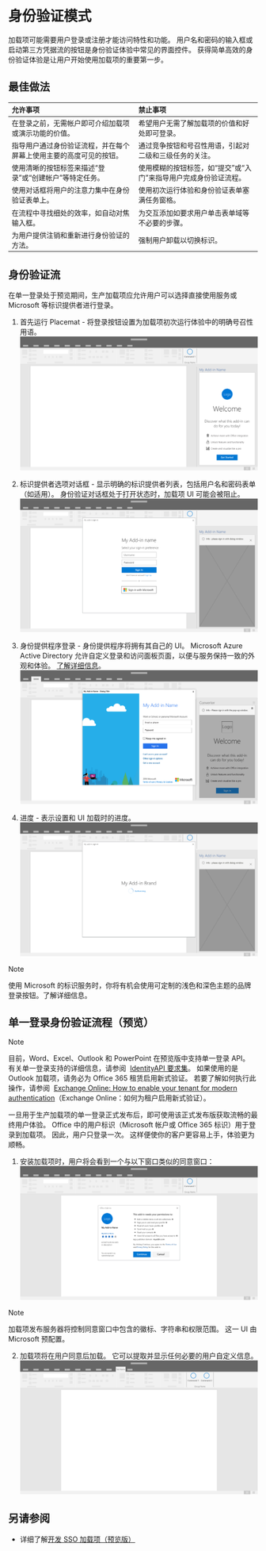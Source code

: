 # <a name="authentication-patterns"></a>身份验证模式

加载项可能需要用户登录或注册才能访问特性和功能。 用户名和密码的输入框或启动第三方凭据流的按钮是身份验证体验中常见的界面控件。 获得简单高效的身份验证体验是让用户开始使用加载项的重要第一步。

## <a name="best-practices"></a>最佳做法

|允许事项|禁止事项|
|:----|:----|
|在登录之前，无需帐户即可介绍加载项或演示功能的价值。 |希望用户无需了解加载项的价值和好处即可登录。|
|指导用户通过身份验证流程，并在每个屏幕上使用主要的高度可见的按钮。 |通过竞争按钮和号召性用语，引起对二级和三级任务的关注。|
|使用清晰的按钮标签来描述“登录”或“创建帐户”等特定任务。   |使用模糊的按钮标签，如“提交”或“入门”来指导用户完成身份验证流程。|
|使用对话框将用户的注意力集中在身份验证表单上。    |使用初次运行体验和身份验证表单塞满任务窗格。|
|在流程中寻找细处的效率，如自动对焦输入框。 |为交互添加如要求用户单击表单域等不必要的步骤。|
|为用户提供注销和重新进行身份验证的方法。    |强制用户卸载以切换标识。|

## <a name="authentication-flow"></a>身份验证流
在单一登录处于预览期间，生产加载项应允许用户可以选择直接使用服务或 Microsoft 等标识提供者进行登录。

1. 首先运行 Placemat - 将登录按钮设置为加载项初次运行体验中的明确号召性用语。
![Office 应用程序中的加载项任务窗格屏幕截图](../images/add-in-fre-value-placemat.png)

2. 标识提供者选项对话框 - 显示明确的标识提供者列表，包括用户名和密码表单（如适用）。 身份验证对话框处于打开状态时，加载项 UI 可能会被阻止。
![Office 应用程序中的身份提供程序选项对话框的屏幕截图](../images/add-in-auth-choices-dialog.png)



3. 身份提供程序登录 - 身份提供程序将拥有其自己的 UI。 Microsoft Azure Active Directory 允许自定义登录和访问面板页面，以便与服务保持一致的外观和体验。 [了解详细信息](https://docs.microsoft.com/azure/active-directory/fundamentals/customize-branding)。
![Office 应用程序中的身份提供程序登录对话框的屏幕截图](../images/add-in-auth-identity-sign-in.png)

4. 进度 - 表示设置和 UI 加载时的进度。
![显示 Office 应用程序中进度指示器的对话框的屏幕截图](../images/add-in-auth-modal-interstitial.png)

> [!NOTE] 
> 使用 Microsoft 的标识服务时，你将有机会使用可定制的浅色和深色主题的品牌登录按钮。了解详细信息。

## <a name="single-sign-on-authentication-flow-preview"></a>单一登录身份验证流程（预览）

> [!NOTE]
> 目前，Word、Excel、Outlook 和 PowerPoint 在预览版中支持单一登录 API。 有关单一登录支持的详细信息，请参阅  [IdentityAPI 要求集](https://docs.microsoft.com/office/dev/add-ins/reference/requirement-sets/identity-api-requirement-sets?view=office-js)。 如果使用的是 Outlook 加载项，请务必为 Office 365 租赁启用新式验证。 若要了解如何执行此操作，请参阅  [Exchange Online: How to enable your tenant for modern authentication](https://social.technet.microsoft.com/wiki/contents/articles/32711.exchange-online-how-to-enable-your-tenant-for-modern-authentication.aspx)（Exchange Online：如何为租户启用新式验证）。

一旦用于生产加载项的单一登录正式发布后，即可使用该正式发布版获取流畅的最终用户体验。 Office 中的用户标识（Microsoft 帐户或 Office 365 标识）用于登录到加载项。 因此，用户只登录一次。 这样便使你的客户更容易上手，体验更为顺畅。

1. 安装加载项时，用户将会看到一个与以下窗口类似的同意窗口：![安装加载项时，Office 应用程序中的同意窗口的屏幕截图](../images/add-in-auth-SSO-consent-dialog.png)
> [!NOTE]
> 加载项发布服务器将控制同意窗口中包含的徽标、字符串和权限范围。 这一 UI 由 Microsoft 预配置。

2. 加载项将在用户同意后加载。 它可以提取并显示任何必要的用户自定义信息。
![Office 应用程序功能区中显示的加载项按钮的屏幕截图](../images/add-in-ribbon.png)

## <a name="see-also"></a>另请参阅
- 详细了解[开发 SSO 加载项（预览版）](https://docs.microsoft.com/office/dev/add-ins/develop/sso-in-office-add-ins)